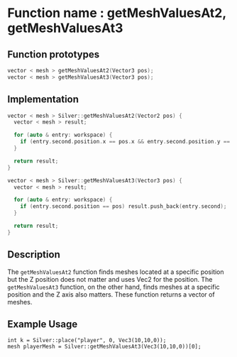 # Function name : getMeshValuesAt2, getMeshValuesAt3

## Function prototypes

```cpp
vector < mesh > getMeshValuesAt2(Vector3 pos);
vector < mesh > getMeshValuesAt3(Vector3 pos);
```

## Implementation

```cpp
vector < mesh > Silver::getMeshValuesAt2(Vector2 pos) {
  vector < mesh > result;

  for (auto & entry: workspace) {
    if (entry.second.position.x == pos.x && entry.second.position.y == pos.y) result.push_back(entry.second);
  }

  return result;
}

vector < mesh > Silver::getMeshValuesAt3(Vector3 pos) {
  vector < mesh > result;

  for (auto & entry: workspace) {
    if (entry.second.position == pos) result.push_back(entry.second);
  }

  return result;
}
```

## Description
The `getMeshValuesAt2` function finds meshes located at a specific position but the Z position does not matter and uses Vec2 for the position.
The `getMeshValuesAt3` function, on the other hand, finds meshes at a specific position and the Z axis also matters.
These function returns a vector of meshes.

## Example Usage
```
int k = Silver::place("player", 0, Vec3(10,10,0));
mesh playerMesh = Silver::getMeshValuesAt3(Vec3(10,10,0))[0];
```
